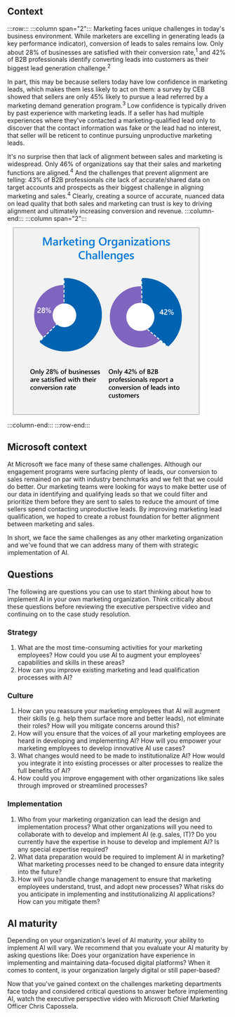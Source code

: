 ## Context

:::row:::
:::column span="2":::
Marketing faces unique challenges in today's business environment. While marketers are excelling in generating leads (a key performance indicator), conversion of leads to sales remains low. Only about 28% of businesses are satisfied with their conversion rate,<sup>1</sup> and 42% of B2B professionals identify converting leads into customers as their biggest lead generation challenge.<sup>2</sup>

In part, this may be because sellers today have low confidence in marketing leads, which makes them less likely to act on them: a survey by CEB showed that sellers are only 45% likely to pursue a lead referred by a marketing demand generation program.<sup>3</sup> Low confidence is typically driven by past experience with marketing leads. If a seller has had multiple experiences where they've contacted a marketing-qualified lead only to discover that the contact information was fake or the lead had no interest, that seller will be reticent to continue pursuing unproductive marketing leads.

It's no surprise then that lack of alignment between sales and marketing is widespread. Only 46% of organizations say that their sales and marketing functions are aligned.<sup>4</sup> And the challenges that prevent alignment are telling: 43% of B2B professionals cite lack of accurate/shared data on target accounts and prospects as their biggest challenge in aligning marketing and sales.<sup>4</sup> Clearly, creating a source of accurate, nuanced data on lead quality that both sales and marketing can trust is key to driving alignment and ultimately increasing conversion and revenue.
:::column-end:::
:::column span="2":::
![Marketing Organizations Challenges: two pie charts representing that only 28% of businesses are satisfied with their conversion rate, while only 42% of B2B professionals report a conversion of leads into customers.](../media/2.3.1.A.Marketing-case-study-intro.jpg)
:::column-end:::
:::row-end:::

## Microsoft context

At Microsoft we face many of these same challenges. Although our engagement programs were surfacing plenty of leads, our conversion to sales remained on par with industry benchmarks and we felt that we could do better. Our marketing teams were looking for ways to make better use of our data in identifying and qualifying leads so that we could filter and prioritize them before they are sent to sales to reduce the amount of time sellers spend contacting unproductive leads. By improving marketing lead qualification, we hoped to create a robust foundation for better alignment between marketing and sales.

In short, we face the same challenges as any other marketing organization and we've found that we can address many of them with strategic implementation of AI.

## Questions

The following are questions you can use to start thinking about how to implement AI in your own marketing organization. Think critically about these questions before reviewing the executive perspective video and continuing on to the case study resolution.

### Strategy

1. What are the most time-consuming activities for your marketing employees? How could you use AI to augment your employees' capabilities and skills in these areas?
2. How can you improve existing marketing and lead qualification processes with AI?

### Culture

1. How can you reassure your marketing employees that AI will augment their skills (e.g. help them surface more and better leads), not eliminate their roles? How will you mitigate concerns around this?
2. How will you ensure that the voices of all your marketing employees are heard in developing and implementing AI? How will you empower your marketing employees to develop innovative AI use cases?
3. What changes would need to be made to institutionalize AI? How would you integrate it into existing processes or alter processes to realize the full benefits of AI?
4. How could you improve engagement with other organizations like sales through improved or streamlined processes?

### Implementation

1. Who from your marketing organization can lead the design and implementation process? What other organizations will you need to collaborate with to develop and implement AI (e.g. sales, IT)? Do you currently have the expertise in house to develop and implement AI? Is any special expertise required?
2. What data preparation would be required to implement AI in marketing? What marketing processes need to be changed to ensure data integrity into the future?
3. How will you handle change management to ensure that marketing employees understand, trust, and adopt new processes? What risks do you anticipate in implementing and institutionalizing AI applications? How can you mitigate them?

## AI maturity

Depending on your organization's level of AI maturity, your ability to implement AI will vary. We recommend that you evaluate your AI maturity by asking questions like: Does your organization have experience in implementing and maintaining data-focused digital platforms? When it comes to content, is your organization largely digital or still paper-based?

Now that you've gained context on the challenges marketing departments face today and considered critical questions to answer before implementing AI, watch the executive perspective video with Microsoft Chief Marketing Officer Chris Capossela.